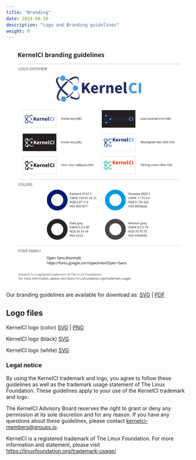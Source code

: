 ```yaml
---
title: "Branding"
date: 2024-06-10
description: "Logo and Branding guidelines"
weight: 8
---
```


![branding](kernelci_brand.svg)

Our branding guidelines are available for download as: [SVG](kernelci_brand.svg) | [PDF](kernelci_brand.pdf)

## Logo files

KernelCI logo (color) [SVG](kernelci-logo-color.svg) | [PNG](kernelci-logo-color.png)

KernelCI logo (black) [SVG](kernelci-logo-black.svg)

KernelCI logo (white) [SVG](kernelci-logo-white.svg)

### Legal notice

By using the KernelCI trademark and logo, you agree to follow these guidelines as well as the trademark usage statement of The Linux Foundation. These guidelines apply to your use of the KernelCI trademark and logo.

The KernelCI Advisory Board reserves the right to grant or deny any permission at its sole discretion and for any reason. If you have any questions about these guidelines, please contact [kernelci-members@groups.io](mailto:kernelci-members@groups.io).

KernelCI is a registered trademark of The Linux Foundation. For more information and statement, please visit https://linuxfoundation.org/trademark-usage/